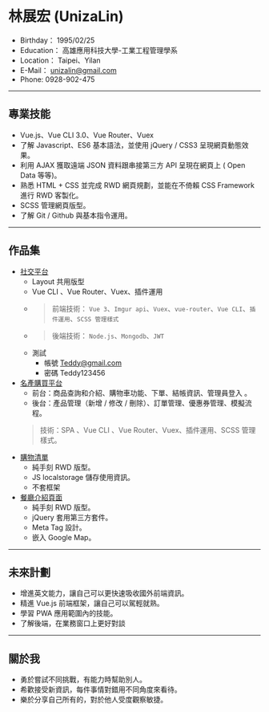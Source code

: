 # 林展宏 (UnizaLin)
- Birthday： 1995/02/25
- Education： 高雄應用科技大學-工業工程管理學系
- Location： Taipei、Yilan
- E-Mail： unizalin@gmail.com
- Phone: 0928-902-475
----------
## 專業技能
- Vue.js、Vue CLI 3.0、Vue Router、Vuex
- 了解 Javascript、ES6 基本語法，並使用 jQuery / CSS3 呈現網頁動態效果。
- 利用 AJAX 獲取遠端 JSON 資料跟串接第三方 API 呈現在網頁上 ( Open Data 等等)。
- 熟悉 HTML + CSS 並完成 RWD 網頁規劃，並能在不倚賴 CSS Framework 進行 RWD 客製化。
- SCSS 管理網頁版型。
- 了解 Git / Github 與基本指令運用。
---------
## 作品集
- <a href="https://unizalin.github.io/vue3-wall/#/login" target="_blank">社交平台</a>
    - Layout 共用版型
    - Vue CLI 、Vue Router、Vuex、插件運用
    - > 前端技術： `Vue 3`、`Imgur api`、`Vuex`、`vue-router`、`Vue CLI`、`插件運用`、`SCSS 管理樣式`
    - > 後端技術： `Node.js`、`Mongodb`、`JWT`
    - 測試
      - 帳號 Teddy@gmail.com
      - 密碼 Teddy123456
- <a href="https://unizalin.github.io/vue3demo/dist/#/" target="_blank">名產購買平台</a>
    - 前台：商品查詢和介紹、購物車功能、下單、結帳資訊、管理員登入 。
    - 後台：產品管理（新增 / 修改 / 刪除）、訂單管理、優惠券管理、模擬流程。
    > 技術：SPA 、Vue CLI 、Vue Router、Vuex、插件運用、SCSS 管理樣式。
- <a href="https://unizalin.github.io/JS-localstorage-shoppingList/" target="_blank">購物清單</a>
    - 純手刻 RWD 版型。
    - JS localstorage 儲存使用資訊。
    - 不套框架
- <a href="https://unizalin.github.io/RWD-Html/" target="_blank">餐廳介紹頁面</a>
    - 純手刻 RWD 版型。
    - jQuery 套用第三方套件。
    - Meta Tag 設計。
    - 嵌入 Google Map。
---------
## 未來計劃
- 增進英文能力，讓自己可以更快速吸收國外前端資訊。
- 精進 Vue.js 前端框架，讓自己可以駕輕就熟。
- 學習 PWA  應用範圍內的技能。
- 了解後端，在業務窗口上更好對談
--------
## 關於我
- 勇於嘗試不同挑戰，有能力時幫助別人。
- 希歡接受新資訊，每件事情對錯用不同角度來看待。
- 樂於分享自己所有的，對於他人受度觀察敏捷。


